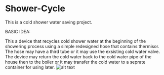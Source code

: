 # Shower-Cycle
This is a cold shower water saving project.

BASIC IDEA: 

This a device that recycles cold shower water at the beginning of the showering process using a simple redesigned hose that contains thermisor. The hose may have a third tube or it may use the exsisting cold water valve. The device may return the cold water back to the cold water pipe of the house then to the boiler or it may transfer the cold water to a seprate container for using later.
![alt text](https://raw.githubusercontent.com/tdx0601/Shower-Cycle/blob/master/Scan%20Feb%201%2C%202019.jpg)
